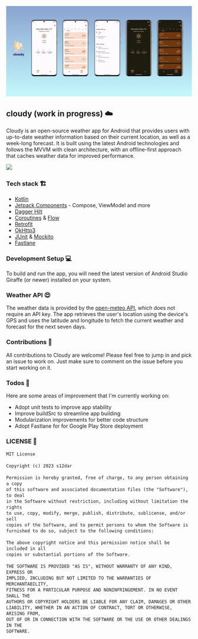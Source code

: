 <img src="/arts/cloudy_feature_preview.png">

## cloudy (work in progress) ☁️
Cloudy is an open-source weather app for Android that provides users with up-to-date weather information based on their current location, as well as a week-long forecast. It is built using the latest Android technologies and follows the MVVM with clean architecture, with an offline-first approach that caches weather data for improved performance.

<a href="https://play.google.com/store/apps/details?id=com.google.samples.apps.nowinandroid"><img src="https://play.google.com/intl/en_us/badges/static/images/badges/en_badge_web_generic.png" height="70"></a>

### Tech stack 🏗
- [Kotlin](https://kotlinlang.org/)
- [Jetpack Components](https://developer.android.com/jetpack) - Compose, ViewModel and more
- [Dagger Hilt](https://dagger.dev/hilt/)
- [Coroutines](https://kotlinlang.org/docs/coroutines-overview.html) & [Flow](https://developer.android.com/kotlin/flow)
- [Retrofit](https://square.github.io/retrofit/)
- [OkHttp3](https://square.github.io/okhttp/)
- [JUnit](https://junit.org/junit5/) & [Mockito](https://site.mockito.org/)
- [Fastlane](https://fastlane.tools/)

### Development Setup 💻
To build and run the app, you will need the latest version of Android Studio Giraffe (or newer) installed on your system.

### Weather API 😍
The weather data is provided by the [open-meteo API](https://open-meteo.com/), which does not require an API key. The app retrieves the user's location using the device's GPS and uses the latitude and longitude to fetch the current weather and forecast for the next seven days.

### Contributions 🙌
All contributions to Cloudy are welcome! Please feel free to jump in and pick an issue to work on. Just make sure to comment on the issue before you start working on it.

### Todos 👷
Here are some areas of improvement that I'm currently working on:
- Adopt unit tests to improve app stability
- Improve buildSrc to streamline app building
- Modularization improvements for better code structure
- Adopt Fastlane for for Google Play Store deployment

### LICENSE 📄
```
MIT License

Copyright (c) 2023 s12dar

Permission is hereby granted, free of charge, to any person obtaining a copy
of this software and associated documentation files (the "Software"), to deal
in the Software without restriction, including without limitation the rights
to use, copy, modify, merge, publish, distribute, sublicense, and/or sell
copies of the Software, and to permit persons to whom the Software is
furnished to do so, subject to the following conditions:

The above copyright notice and this permission notice shall be included in all
copies or substantial portions of the Software.

THE SOFTWARE IS PROVIDED "AS IS", WITHOUT WARRANTY OF ANY KIND, EXPRESS OR
IMPLIED, INCLUDING BUT NOT LIMITED TO THE WARRANTIES OF MERCHANTABILITY,
FITNESS FOR A PARTICULAR PURPOSE AND NONINFRINGEMENT. IN NO EVENT SHALL THE
AUTHORS OR COPYRIGHT HOLDERS BE LIABLE FOR ANY CLAIM, DAMAGES OR OTHER
LIABILITY, WHETHER IN AN ACTION OF CONTRACT, TORT OR OTHERWISE, ARISING FROM,
OUT OF OR IN CONNECTION WITH THE SOFTWARE OR THE USE OR OTHER DEALINGS IN THE
SOFTWARE.
```
